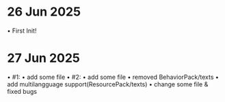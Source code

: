 # 26 Jun 2025
• First Init!
# 27 Jun 2025
• #1: 
  • add some file
• #2: 
  • add some file
  • removed BehaviorPack/texts
  • add multilangguage support(ResourcePack/texts)
  • change some file & fixed bugs
